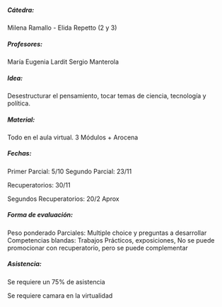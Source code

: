 ##### Cátedra:
Milena Ramallo - Elida Repetto (2 y 3)

##### Profesores:
María Eugenia Lardit
Sergio Manterola

##### Idea:
Desestructurar el pensamiento, tocar temas de ciencia, tecnología y política.

##### Material:
Todo en el aula virtual.
3 Módulos + Arocena

##### Fechas:
Primer Parcial: 5/10
Segundo Parcial: 23/11

Recuperatorios: 30/11

Segundos Recuperatorios: 20/2 Aprox

##### Forma de evaluación:
Peso ponderado
Parciales: Multiple choice y preguntas a desarrollar
Competencias blandas: Trabajos Prácticos, exposiciones,
No se puede promocionar con recuperatorio, pero se puede complementar

##### Asistencia:
Se requiere un 75% de asistencia

Se requiere camara en la virtualidad
